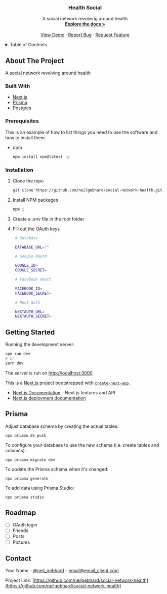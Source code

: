 <div id="top"></div>
<h3 align="center">Health Social</h3>

  <p align="center">
    A social network revolving around health
    <br />
    <a href="https://github.com/neilgebhard/social-network-health"><strong>Explore the docs »</strong></a>
    <br />
    <br />
    <a href="#">View Demo</a>
    ·
    <a href="https://github.com/neilgebhard/social-network-health/issues">Report Bug</a>
    ·
    <a href="https://github.com/neilgebhard/social-network-health/issues">Request Feature</a>
  </p>
</div>

<!-- TABLE OF CONTENTS -->
<details>
  <summary>Table of Contents</summary>
  <ol>
    <li>
      <a href="#about-the-project">About The Project</a>
      <ul>
        <li><a href="#built-with">Built With</a></li>
      </ul>
    </li>
    <li>
      <a href="#getting-started">Getting Started</a>
      <ul>
        <li><a href="#prerequisites">Prerequisites</a></li>
        <li><a href="#installation">Installation</a></li>
      </ul>
    </li>
    <li><a href="#roadmap">Roadmap</a></li>
    <li><a href="#contact">Contact</a></li>
  </ol>
</details>

<!-- ABOUT THE PROJECT -->

## About The Project

A social network revolving around health

### Built With

- [Next.js](https://nextjs.org/)
- [Prisma](https://www.prisma.io/)
- [Postgres](https://www.postgresql.org/)

<!-- GETTING STARTED -->

### Prerequisites

This is an example of how to list things you need to use the software and how to install them.

- npm
  ```sh
  npm install npm@latest -g
  ```

### Installation

1. Clone the repo
   ```sh
   git clone https://github.com/neilgebhard/social-network-health.git
   ```
2. Install NPM packages
   ```sh
   npm i
   ```
3. Create a .env file in the root folder
4. Fill out the OAuth keys

   ```sh
    # Database

    DATABASE_URL=""

    # Google OAuth

    GOOGLE_ID=
    GOOGLE_SECRET=

    # Facebook OAuth

    FACEBOOK_ID=
    FACEBOOK_SECRET=

    # Next Auth

    NEXTAUTH_URL=
    NEXTAUTH_SECRET=
   ```

## Getting Started

Running the development server:

```bash
npm run dev
# or
yarn dev
```

The server is run on [http://localhost:3000](http://localhost:3000).

This is a [Next.js](https://nextjs.org/) project bootstrapped with [`create-next-app`](https://github.com/vercel/next.js/tree/canary/packages/create-next-app).

- [Next.js Documentation](https://nextjs.org/docs) - Next.js features and API
- [Next.js deployment documentation](https://nextjs.org/docs/deployment)

## Prisma

Adjust database schema by creating the actual tables:

`npx prisma db push`

To configure your database to use the new schema (i.e. create tables and columns):

`npx prisma migrate dev`

To update the Prisma schema when it's changed:

`npx prisma generate`

To add data using Prisma Studio:

`npx prisma studio`

<!-- ROADMAP -->

## Roadmap

- [ ] OAuth login
- [ ] Friends
- [ ] Posts
- [ ] Pictures

## Contact

Your Name - [@neil_gebhard](https://twitter.com/neil_gebhard) - email@email_client.com

Project Link: [https://github.com/neilgebhard/social-network-health](https://github.com/neilgebhard/social-network-health)

<!-- MARKDOWN LINKS & IMAGES -->
<!-- https://www.markdownguide.org/basic-syntax/#reference-style-links -->

[issues-shield]: https://img.shields.io/github/issues/neilgebhard/social-network-health.svg?style=for-the-badge
[issues-url]: https://github.com/neilgebhard/social-network-health/issues
